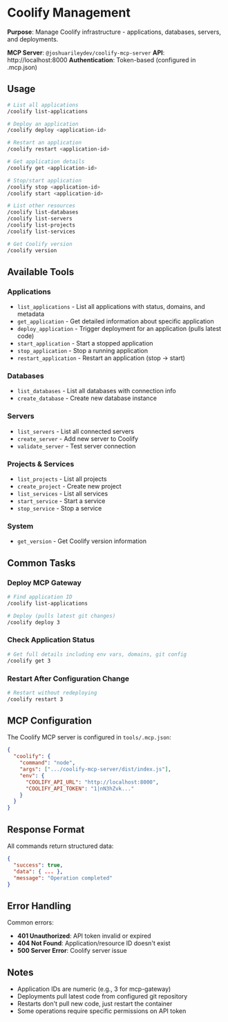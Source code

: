 # Coolify Management

**Purpose**: Manage Coolify infrastructure - applications, databases, servers, and deployments.

**MCP Server**: `@joshuarileydev/coolify-mcp-server`
**API**: http://localhost:8000
**Authentication**: Token-based (configured in .mcp.json)

## Usage

```bash
# List all applications
/coolify list-applications

# Deploy an application
/coolify deploy <application-id>

# Restart an application
/coolify restart <application-id>

# Get application details
/coolify get <application-id>

# Stop/start application
/coolify stop <application-id>
/coolify start <application-id>

# List other resources
/coolify list-databases
/coolify list-servers
/coolify list-projects
/coolify list-services

# Get Coolify version
/coolify version
```

## Available Tools

### Applications
- `list_applications` - List all applications with status, domains, and metadata
- `get_application` - Get detailed information about specific application
- `deploy_application` - Trigger deployment for an application (pulls latest code)
- `start_application` - Start a stopped application
- `stop_application` - Stop a running application
- `restart_application` - Restart an application (stop → start)

### Databases
- `list_databases` - List all databases with connection info
- `create_database` - Create new database instance

### Servers
- `list_servers` - List all connected servers
- `create_server` - Add new server to Coolify
- `validate_server` - Test server connection

### Projects & Services
- `list_projects` - List all projects
- `create_project` - Create new project
- `list_services` - List all services
- `start_service` - Start a service
- `stop_service` - Stop a service

### System
- `get_version` - Get Coolify version information

## Common Tasks

### Deploy MCP Gateway
```bash
# Find application ID
/coolify list-applications

# Deploy (pulls latest git changes)
/coolify deploy 3
```

### Check Application Status
```bash
# Get full details including env vars, domains, git config
/coolify get 3
```

### Restart After Configuration Change
```bash
# Restart without redeploying
/coolify restart 3
```

## MCP Configuration

The Coolify MCP server is configured in `tools/.mcp.json`:
```json
{
  "coolify": {
    "command": "node",
    "args": [".../coolify-mcp-server/dist/index.js"],
    "env": {
      "COOLIFY_API_URL": "http://localhost:8000",
      "COOLIFY_API_TOKEN": "1|nN3hZvk..."
    }
  }
}
```

## Response Format

All commands return structured data:
```json
{
  "success": true,
  "data": { ... },
  "message": "Operation completed"
}
```

## Error Handling

Common errors:
- **401 Unauthorized**: API token invalid or expired
- **404 Not Found**: Application/resource ID doesn't exist
- **500 Server Error**: Coolify server issue

## Notes

- Application IDs are numeric (e.g., 3 for mcp-gateway)
- Deployments pull latest code from configured git repository
- Restarts don't pull new code, just restart the container
- Some operations require specific permissions on API token
